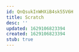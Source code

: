```yaml
---
id: QnQsukInWHXiB4sk55V6H
title: Scratch
desc: ''
updated: 1629106823394
created: 1629106823394
stub: true
---
```


